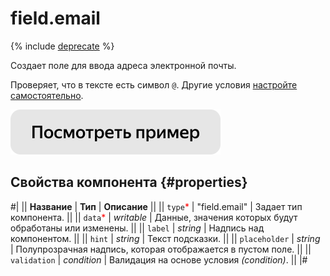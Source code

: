 # field.email

{% include [deprecate](../../_includes/deprecate.md) %}

Создает поле для ввода адреса электронной почты.

Проверяет, что в тексте есть символ `@`. Другие условия [настройте самостоятельно](../best-practices/conditions.md).

[![](../_images/buttons/view-example.svg)](https://clck.ru/RYXrb)

## Свойства компонента {#properties}

#|
|| **Название** | **Тип** | **Описание** ||
|| `type`<span style="color: red">\*</span> | "field.email" | Задает тип компонента. ||
|| `data`<span style="color: red">\*</span> | _writable_ | Данные, значения которых будут обработаны или изменены. ||
|| `label` | _string_ | Надпись над компонентом. ||
|| `hint` | _string_ | Текст подсказки. ||
|| `placeholder` | _string_ | Полупрозрачная надпись, которая отображается в пустом поле. ||
|| `validation` | _condition_ | Валидация на основе условия _(condition)_. ||
|#
